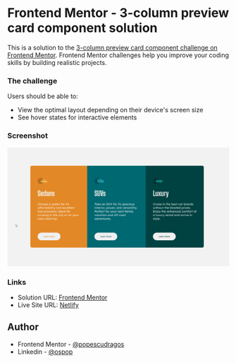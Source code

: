 # Frontend Mentor - 3-column preview card component solution

This is a solution to the [3-column preview card component challenge on Frontend Mentor](https://www.frontendmentor.io/challenges/3column-preview-card-component-pH92eAR2-). Frontend Mentor challenges help you improve your coding skills by building realistic projects.

### The challenge

Users should be able to:

- View the optimal layout depending on their device's screen size
- See hover states for interactive elements

### Screenshot

![](./preview.gif)
<!--![](./demo-mobile.gif)-->

### Links

- Solution URL: [Frontend Mentor](https://www.frontendmentor.io/solutions/3-column-preview-sass-pfDNg6bGy)
- Live Site URL: [Netlify](https://cards-preview.netlify.app/)

## Author

- Frontend Mentor - [@popescudragos](https://www.frontendmentor.io/profile/popescudragos)
- Linkedin - [@ospop](https://www.linkedin.com/in/ospop/)
